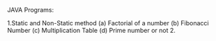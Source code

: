JAVA Programs:

1.Static and Non-Static method
  (a) Factorial of a number
  (b) Fibonacci Number
  (c) Multiplication Table
  (d) Prime number or not
2.
